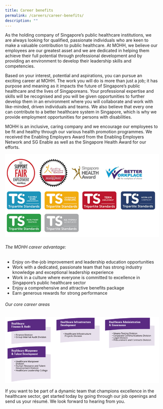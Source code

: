```yaml
---
title: Career benefits
permalink: /careers/career-benefits/
description: ""
---
```

As the holding company of Singapore’s public healthcare institutions, we are always looking for qualified, passionate individuals who are keen to make a valuable contribution to public healthcare. At MOHH, we believe our employees are our greatest asset and we are dedicated in helping them achieve their full potential through professional development and by providing an environment to develop their leadership skills and competencies.

Based on your interest, potential and aspirations, you can pursue an exciting career at MOHH. The work you will do is more than just a job; it has purpose and meaning as it impacts the future of Singapore’s public healthcare and the lives of Singaporeans. Your professional expertise and skills will be recognised and you will be given opportunities to further develop them in an environment where you will collaborate and work with like-minded, driven individuals and teams. We also believe that every one can contribute to a better healthcare system in Singapore, which is why we provide employment opportunities for persons with disabilities.

MOHH is an inclusive, caring company and we encourage our employees to be fit and healthy through our various health promotion programmes. We received the Enabling Employers Award from the Enabling Employers Network and SG Enable as well as the Singapore Health Award for our efforts.

![](/images/Career%20Benefits1.png)

###### The MOHH career advantage:  

*   Enjoy on-the-job improvement and leadership education opportunities
*   Work with a dedicated, passionate team that has strong industry knowledge and exceptional leadership experience
*   Work in a culture where everyone is committed to excellence in Singapore’s public healthcare sector
*   Enjoy a comprehensive and attractive benefits package
*   Earn generous rewards for strong performance

###### Our core career areas

![](/images/Career%20Benefits2.png)

If you want to be part of a dynamic team that champions excellence in the healthcare sector, get started today by going through our job openings and send us your résumé. We look forward to hearing from you.